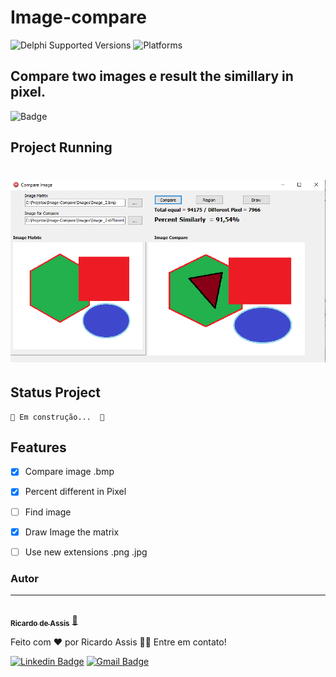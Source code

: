 # Image-compare 

![Delphi Supported Versions](https://img.shields.io/badge/Delphi%20Supported%20Versions-XE3%20and%20ever-blue.svg)
![Platforms](https://img.shields.io/badge/Supported%20platforms-Win32%20and%20Win64-red.svg)

## Compare two images e result the simillary in pixel.
![Badge](https://img.shields.io/badge/FlexnetSistemas-%237159c1?style=for-the-badge&logo=ghost)

## Project Running
<h1 align="center">
    <img src="./Images/Img_splash.png" alt=""/>
</h1>

## Status Project
	🚧 Em construção...  🚧
 
## Features
- [x] Compare image .bmp
- [x] Percent different in Pixel
- [ ] Find image
- [x] Draw Image the matrix
- [ ] Use new extensions .png .jpg


### Autor
---
<a href="https://www.flexnetsistemas.com.br/">
 <img style="border-radius: 50%;" src="https://avatars.githubusercontent.com/u/65642299?s=60&amp;v=4" width="100px;" alt=""/>
 <br />
 <sub><b>Ricardo de Assis</b></sub></a> <a href="https://www.flexnetsistemas.com.br/" title="Flexnet">🚀</a>


Feito com ❤️ por Ricardo Assis 👋🏽 Entre em contato!

[![Linkedin Badge](https://img.shields.io/badge/-Ricardo-blue?style=flat-square&logo=Linkedin&logoColor=white&link=https://www.linkedin.com/in/ricardo-de-assis-dev/)](https://www.linkedin.com/in/ricardo-de-assis-dev/) 
[![Gmail Badge](https://img.shields.io/badge/-rdassis@gmail.com-c14438?style=flat-square&logo=Gmail&logoColor=white&link=mailto:rdassis@gmail.com)](mailto:rdassis@gmail.com)




  
  
